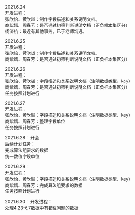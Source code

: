 2021.6.24   
开发进程：  
张欣怡、黄欣越：制作字段描述和关系说明文档。  
商紫嫣、周春芳：是否通过初筛判断说明文档（正负样本集区分）  
杨济杭：最近有其他事务，已于老师沟通。  

2021.6.25  
开发进程：  
张欣怡、黄欣越：制作字段描述和关系说明文档。  
商紫嫣、周春芳：是否通过初筛判断说明文档（正负样本集区分）  

2021.6.26  
开发进程：   
张欣怡、黄欣越：字段描述和关系说明文档（注明数据类型、key）  
商紫嫣、周春芳：是否通过初筛判断说明文档（正负样本集区分）  
任务按照计划进行  

2021.6.27  
开发进程：   
张欣怡、黄欣越：字段描述和关系说明文档（注明数据类型、key）  
商紫嫣、周春芳：整理字段单位  
任务按照计划进行  

2021.6.28： 
开会  
后续计划任务：  
完成算法组要求的数据  
统一数值字段单位  

2021.6.29：  
开发进程：  
张欣怡、黄欣越：字段描述和关系说明文档（注明数据类型、key）   
商紫嫣、周春芳：完成算法组要求的数据  
任务按照计划进行  

2021.6.30： 
开发进程：  
处理4.23-6.7数据中有错位问题的数据  
